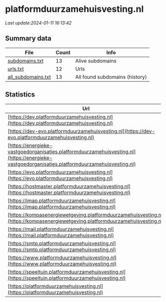 # platformduurzamehuisvesting.nl
*Last update:2024-01-11 16:13:42*
## Summary data
| File       | Count | Info |
|------------|-------|------|
|[subdomains.txt](/data/platformduurzamehuisvesting/subdomains.txt)|13|Alive subdomains|
|[urls.txt](/data/platformduurzamehuisvesting/urls.txt)|12|Urls|
|[all_subdomains.txt](/data/platformduurzamehuisvesting/all_subdomains.txt)|13|All found subdomains (history)|
## Statistics
| Url | SSL | Server | Cookie | HSTS | CSP | XFO | XXP | RP | Tech |
|------------|-------|------|------|------|------|------|------|------|------|
|[https://dev.platformduurzamehuisvesting.nl](https://dev.platformduurzamehuisvesting.nl)| |apache| | | | | |:white_check_mark: | |Apache HTTP Server B...| |
|[https://dev-evo.platformduurzamehuisvesting.nl](https://dev-evo.platformduurzamehuisvesting.nl)| |apache| | | | | |:white_check_mark: | |Apache HTTP Server B...| |
|[https://energieke-vastgoedorganisaties.platformduurzamehuisvesting.nl](https://energieke-vastgoedorganisaties.platformduurzamehuisvesting.nl)| | | | | | | |:white_check_mark: | |Apache HTTP Server B...| |
|[https://evo.platformduurzamehuisvesting.nl](https://evo.platformduurzamehuisvesting.nl)| |apache| | | | | |:white_check_mark: | |Apache HTTP Server B...| |
|[https://hostmaster.platformduurzamehuisvesting.nl](https://hostmaster.platformduurzamehuisvesting.nl)| | | | | | | |:white_check_mark: | |Apache HTTP Server| |
|[https://imap.platformduurzamehuisvesting.nl](https://imap.platformduurzamehuisvesting.nl)| |apache| | | | | |:white_check_mark: | |Apache HTTP Server| |
|[https://kompasenergiewetgeving.platformduurzamehuisvesting.nl](https://kompasenergiewetgeving.platformduurzamehuisvesting.nl)| | | | | | | |:white_check_mark: | |Apache HTTP Server| |
|[https://mail.platformduurzamehuisvesting.nl](https://mail.platformduurzamehuisvesting.nl)| |apache| | | | | |:white_check_mark: | |Apache HTTP Server| |
|[https://smtp.platformduurzamehuisvesting.nl](https://smtp.platformduurzamehuisvesting.nl)| |apache| | | | | |:white_check_mark: | |Apache HTTP Server| |
|[https://www.platformduurzamehuisvesting.nl](https://www.platformduurzamehuisvesting.nl)| |apache| | | | | |:white_check_mark: | |Apache HTTP Server M...| |
|[https://speeltuin.platformduurzamehuisvesting.nl](https://speeltuin.platformduurzamehuisvesting.nl)| | | | | | | |:white_check_mark: | |Apache HTTP Server| |
|[https://platformduurzamehuisvesting.nl](https://platformduurzamehuisvesting.nl)| |apache| | | | | |:white_check_mark: | |Apache HTTP Server| |